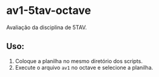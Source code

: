 # av1-5tav-octave

Avaliação da disciplina de 5TAV.

## Uso:

1. Coloque a planilha no mesmo diretório dos scripts.
1. Execute o arquivo `av1` no octave e selecione a planilha.
